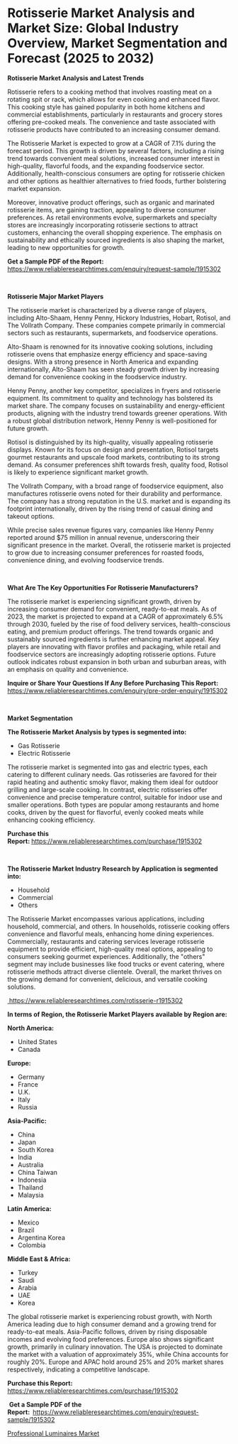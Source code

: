 <p><h1>Rotisserie Market Analysis and Market Size: Global Industry Overview, Market Segmentation and Forecast (2025 to 2032)</h1></p><p><strong>Rotisserie Market Analysis and Latest Trends</strong></p>
<p><p>Rotisserie refers to a cooking method that involves roasting meat on a rotating spit or rack, which allows for even cooking and enhanced flavor. This cooking style has gained popularity in both home kitchens and commercial establishments, particularly in restaurants and grocery stores offering pre-cooked meals. The convenience and taste associated with rotisserie products have contributed to an increasing consumer demand.</p><p>The Rotisserie Market is expected to grow at a CAGR of 7.1% during the forecast period. This growth is driven by several factors, including a rising trend towards convenient meal solutions, increased consumer interest in high-quality, flavorful foods, and the expanding foodservice sector. Additionally, health-conscious consumers are opting for rotisserie chicken and other options as healthier alternatives to fried foods, further bolstering market expansion.</p><p>Moreover, innovative product offerings, such as organic and marinated rotisserie items, are gaining traction, appealing to diverse consumer preferences. As retail environments evolve, supermarkets and specialty stores are increasingly incorporating rotisserie sections to attract customers, enhancing the overall shopping experience. The emphasis on sustainability and ethically sourced ingredients is also shaping the market, leading to new opportunities for growth.</p></p>
<p><strong>Get a Sample PDF of the Report:&nbsp;</strong> <a href="https://www.reliableresearchtimes.com/enquiry/request-sample/1915302?utm_campaign=2006&utm_medium=2&utm_source=Github&utm_content=ia&utm_term=20022025&utm_id=rotisserie">https://www.reliableresearchtimes.com/enquiry/request-sample/1915302</a></p>
<p>&nbsp;</p>
<p><strong>Rotisserie Major Market Players</strong></p>
<p><p>The rotisserie market is characterized by a diverse range of players, including Alto-Shaam, Henny Penny, Hickory Industries, Hobart, Rotisol, and The Vollrath Company. These companies compete primarily in commercial sectors such as restaurants, supermarkets, and foodservice operations.</p><p>Alto-Shaam is renowned for its innovative cooking solutions, including rotisserie ovens that emphasize energy efficiency and space-saving designs. With a strong presence in North America and expanding internationally, Alto-Shaam has seen steady growth driven by increasing demand for convenience cooking in the foodservice industry.</p><p>Henny Penny, another key competitor, specializes in fryers and rotisserie equipment. Its commitment to quality and technology has bolstered its market share. The company focuses on sustainability and energy-efficient products, aligning with the industry trend towards greener operations. With a robust global distribution network, Henny Penny is well-positioned for future growth.</p><p>Rotisol is distinguished by its high-quality, visually appealing rotisserie displays. Known for its focus on design and presentation, Rotisol targets gourmet restaurants and upscale food markets, contributing to its strong demand. As consumer preferences shift towards fresh, quality food, Rotisol is likely to experience significant market growth.</p><p>The Vollrath Company, with a broad range of foodservice equipment, also manufactures rotisserie ovens noted for their durability and performance. The company has a strong reputation in the U.S. market and is expanding its footprint internationally, driven by the rising trend of casual dining and takeout options.</p><p>While precise sales revenue figures vary, companies like Henny Penny reported around $75 million in annual revenue, underscoring their significant presence in the market. Overall, the rotisserie market is projected to grow due to increasing consumer preferences for roasted foods, convenience dining, and evolving foodservice trends.</p></p>
<p>&nbsp;</p>
<p><strong>What Are The Key Opportunities For Rotisserie Manufacturers?</strong></p>
<p><p>The rotisserie market is experiencing significant growth, driven by increasing consumer demand for convenient, ready-to-eat meals. As of 2023, the market is projected to expand at a CAGR of approximately 6.5% through 2030, fueled by the rise of food delivery services, health-conscious eating, and premium product offerings. The trend towards organic and sustainably sourced ingredients is further enhancing market appeal. Key players are innovating with flavor profiles and packaging, while retail and foodservice sectors are increasingly adopting rotisserie options. Future outlook indicates robust expansion in both urban and suburban areas, with an emphasis on quality and convenience.</p></p>
<p><strong>Inquire or Share Your Questions If Any Before Purchasing This Report:</strong> <a href="https://www.reliableresearchtimes.com/enquiry/pre-order-enquiry/1915302?utm_campaign=2006&utm_medium=2&utm_source=Github&utm_content=ia&utm_term=20022025&utm_id=rotisserie">https://www.reliableresearchtimes.com/enquiry/pre-order-enquiry/1915302</a></p>
<p>&nbsp;</p>
<p><strong>Market Segmentation</strong></p>
<p><strong>The Rotisserie Market Analysis by types is segmented into:</strong></p>
<p><ul><li>Gas Rotisserie</li><li>Electric Rotisserie</li></ul></p>
<p><p>The rotisserie market is segmented into gas and electric types, each catering to different culinary needs. Gas rotisseries are favored for their rapid heating and authentic smoky flavor, making them ideal for outdoor grilling and large-scale cooking. In contrast, electric rotisseries offer convenience and precise temperature control, suitable for indoor use and smaller operations. Both types are popular among restaurants and home cooks, driven by the quest for flavorful, evenly cooked meats while enhancing cooking efficiency.</p></p>
<p><strong>Purchase this Report:&nbsp;</strong><a href="https://www.reliableresearchtimes.com/purchase/1915302?utm_campaign=2006&utm_medium=2&utm_source=Github&utm_content=ia&utm_term=20022025&utm_id=rotisserie">https://www.reliableresearchtimes.com/purchase/1915302</a></p>
<p>&nbsp;</p>
<p><strong>The Rotisserie Market Industry Research by Application is segmented into:</strong></p>
<p><ul><li>Household</li><li>Commercial</li><li>Others</li></ul></p>
<p><p>The Rotisserie Market encompasses various applications, including household, commercial, and others. In households, rotisserie cooking offers convenience and flavorful meals, enhancing home dining experiences. Commercially, restaurants and catering services leverage rotisserie equipment to provide efficient, high-quality meal options, appealing to consumers seeking gourmet experiences. Additionally, the "others" segment may include businesses like food trucks or event catering, where rotisserie methods attract diverse clientele. Overall, the market thrives on the growing demand for convenient, delicious, and versatile cooking solutions.</p></p>
<p><a href="https://www.reliableresearchtimes.com/rotisserie-r1915302?utm_campaign=2006&utm_medium=2&utm_source=Github&utm_content=ia&utm_term=20022025&utm_id=rotisserie">&nbsp;https://www.reliableresearchtimes.com/rotisserie-r1915302</a></p>
<p><strong>In terms of Region, the Rotisserie Market Players available by Region are:</strong></p>
<p>
    <p> <strong> North America: </strong>
        <ul>
            <li>United States</li>
            <li>Canada</li>
        </ul>
        </p> 
    <p> <strong> Europe: </strong>
        <ul>
            <li>Germany</li>
            <li>France</li>
            <li>U.K.</li>
            <li>Italy</li>
            <li>Russia</li>
        </ul>
        </p> 
    <p> <strong> Asia-Pacific: </strong>
        <ul>
            <li>China</li>
            <li>Japan</li>
            <li>South Korea</li>
            <li>India</li>
            <li>Australia</li>
            <li>China Taiwan</li>
            <li>Indonesia</li>
            <li>Thailand</li>
            <li>Malaysia</li>
        </ul>
        </p> 
    <p> <strong> Latin America: </strong>
        <ul>
            <li>Mexico</li>
            <li>Brazil</li>
            <li>Argentina Korea</li>
            <li>Colombia</li>
        </ul>
        </p> 
    <p> <strong> Middle East & Africa: </strong>
        <ul>
            <li>Turkey</li>
            <li>Saudi</li>
            <li>Arabia</li>
            <li>UAE</li>
            <li>Korea</li>
        </ul>
    </p>
    </p>
<p><p>The global rotisserie market is experiencing robust growth, with North America leading due to high consumer demand and a growing trend for ready-to-eat meals. Asia-Pacific follows, driven by rising disposable incomes and evolving food preferences. Europe also shows significant growth, primarily in culinary innovation. The USA is projected to dominate the market with a valuation of approximately 35%, while China accounts for roughly 20%. Europe and APAC hold around 25% and 20% market shares respectively, indicating a competitive landscape.</p></p>
<p><strong>Purchase this Report: </strong><a href="https://www.reliableresearchtimes.com/purchase/1915302?utm_campaign=2006&utm_medium=2&utm_source=Github&utm_content=ia&utm_term=20022025&utm_id=rotisserie">https://www.reliableresearchtimes.com/purchase/1915302</a></p>
<p>&nbsp;<strong>Get a Sample PDF of the Report:&nbsp;&nbsp;</strong><a href="https://www.reliableresearchtimes.com/enquiry/request-sample/1915302?utm_campaign=2006&utm_medium=2&utm_source=Github&utm_content=ia&utm_term=20022025&utm_id=rotisserie">https://www.reliableresearchtimes.com/enquiry/request-sample/1915302</a></p>
<p><strong></strong></p>
<p><p><a href="https://github.com/bmorecock/Market-Research-Report-List-6/blob/main/professional-luminaires-market.md?utm_campaign=2006&utm_medium=2&utm_source=Github&utm_content=ia&utm_term=20022025&utm_id=rotisserie">Professional Luminaires Market</a></p></p>